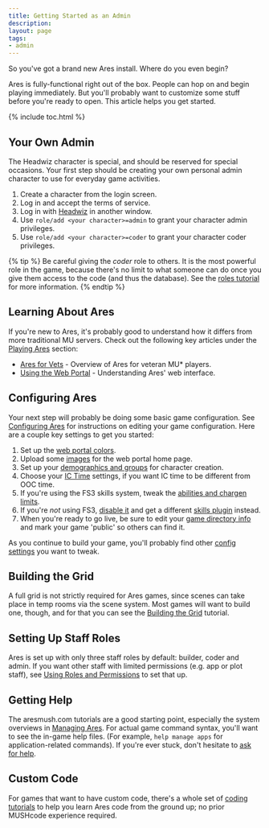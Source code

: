```yaml
---
title: Getting Started as an Admin
description: 
layout: page
tags:
- admin
---
```


So you've got a brand new Ares install.  Where do you even begin?

Ares is fully-functional right out of the box.  People can hop on and begin playing immediately.  But you'll probably want to customize some stuff before you're ready to open.  This article helps you get started.

{% include toc.html %}

## Your Own Admin

The Headwiz character is special, and should be reserved for special occasions.  Your first step should be creating your own personal admin character to use for everyday game activities.

1. Create a character from the login screen.
2. Log in and accept the terms of service.
3. Log in with [Headwiz](/tutorials/install/next-steps.html#default-characters) in another window.
4. Use `role/add <your character>=admin` to grant your character admin privileges.
5. Use `role/add <your character>=coder` to grant your character coder privileges.
  
{% tip %} 
Be careful giving the *coder* role to others. It is the most powerful role in the game, because there's no limit to what someone can do once you give them access to the code (and thus the database).  See the [roles tutorial](/tutorials/manage/roles.html) for more information.
{% endtip %}

## Learning About Ares

If you're new to Ares, it's probably good to understand how it differs from more traditional MU servers.  Check out the following key articles under the [Playing Ares](/tutorials/play) section:

* [Ares for Vets](/tutorials/play/ares-for-vets.html) - Overview of Ares for veteran MU\* players.
* [Using the Web Portal](/web-portal) - Understanding Ares' web interface.

## Configuring Ares

Your next step will probably be doing some basic game configuration. See [Configuring Ares](/tutorials/config) for instructions on editing your game configuration. Here are a couple key settings to get you started:

1. Set up the [web portal colors](/tutorials/config/website.html#changing-the-colors).
2. Upload some [images](/tutorials/config/website.html#images) for the web portal home page.
3. Set up your [demographics and groups](/tutorials/config/demographics.html) for character creation.
4. Choose your [IC Time](/tutorials/config/ictime.html) settings, if you want IC time to be different from OOC time.
5. If you're using the FS3 skills system, tweak the [abilities and chargen limits](/tutorials/config/#basic-fs3-config).
6. If you're *not* using FS3, [disable it](/tutorials/config/plugins.html) and get a different [skills plugin](/tutorials/code/extras.html) instead.
7. When you're ready to go live, be sure to edit your [game directory info](/tutorials/config/game.html) and mark your game 'public' so others can find it.

As you continue to build your game, you'll probably find other [config settings](/tutorials/config) you want to tweak.

## Building the Grid

A full grid is not strictly required for Ares games, since scenes can take place in temp rooms via the scene system. Most games will want to build one, though, and for that you can see the [Building the Grid](/tutorials/manage/building.html) tutorial.

## Setting Up Staff Roles

Ares is set up with only three staff roles by default: builder, coder and admin. If you want other staff with limited permissions (e.g. app or plot staff), see [Using Roles and Permissions](/tutorials/manage/roles.html) to set that up.

## Getting Help

The aresmush.com tutorials are a good starting point, especially the system overviews in [Managing Ares](/tutorials/manage). For actual game command syntax, you'll want to see the in-game help files. (For example, `help manage apps` for application-related commands).  If you're ever stuck, don't hesitate to [ask for help](/feedback.html).

## Custom Code

For games that want to have custom code, there's a whole set of [coding tutorials](/tutorials/code) to help you learn Ares code from the ground up; no prior MUSHcode experience required.
